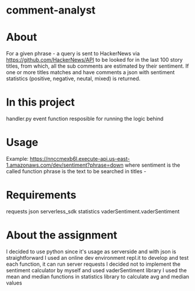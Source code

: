 # comment-analyst

# About
For a given phrase - a query is sent to HackerNews via https://github.com/HackerNews/API to be looked for in the last 100 story titles, 
from which, all the sub comments are estimated by their sentiment.
If one or more titles matches and have comments a json with sentiment statistics (positive, negative, neutal, mixed) is returned.

# In this project
handler.py event function resposible for running the logic behind

# Usage
Example: https://nnccmexb6l.execute-api.us-east-1.amazonaws.com/dev/sentiment?phrase=down
where sentiment is the called function
phrase is the text to be searched in titles -

# Requirements
requests
json
serverless_sdk
statistics
vaderSentiment.vaderSentiment

# About the assignment
I decided to use python since it's usage as serverside and with json is straightforward
I used an online dev environment repl.it to develop and test each function, it can run server requests
I decided not to implement the sentiment calculator by myself and used vaderSentiment library
I used the mean and median functions in statistics library to calculate avg and median values

